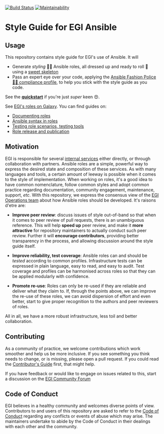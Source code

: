 [![Build Status](https://travis-ci.org/EGI-Foundation/ansible-style-guide.svg?branch=master)](https://travis-ci.org/EGI-Foundation/ansible-style-guide) [![Maintainability](https://api.codeclimate.com/v1/badges/f92ace02a15c3ecd758e/maintainability)](https://codeclimate.com/github/EGI-Foundation/ansible-style-guide/maintainability)

# Style Guide for EGI Ansible

## Usage

This repository contains style guide for EGI's use of Ansible.
It will 
  - Generate _styling_ 🏄🏾 Ansible roles, all dressed up and ready to roll 👗 using a [sweet skeleton](egi-galaxy-template)
  - Pass an expert eye over your code, applying the [Ansible Fashion Police  :policeman: compliance profile](ansible-fashion-police), to help you stick with the style guide as you code.

See the [**quickstart**](docs/Usage.md) if you're just _super_ keen 😍.


See [EGI's roles on Galaxy](https://galaxy.ansible.com/EGI-Foundation).
You can find guides on:

- [Documenting roles](docs/Documentation.md)
- [Ansible syntax in roles](docs/AnsibleSyntax.md)
- [Testing role scenarios, testing tools](docs/Testing.md)
- [Role release and publication](docs/Release.md)

## Motivation

EGI is responsible for several [internal services](https://www.egi.eu/internal-services) either directly, or through collaboration with partners.
Ansible roles are a simple, powerful way to express the desired state and composition of these services.
As with many languages and tools, a certain amount of leeway is possible when it comes to the style of implementation.
When working on roles, it's a good idea to have common nomenclature,
follow common styles and adopt common practice regarding documentation,
community engagement, maintenance, support, _etc_.
With this repository, we express the consensus view of the [EGI Operations team](https://www.egi.eu/internal-services/operations-coordination-and-support/)
about how Ansible roles should be developed. It's raisons d'etre are:

- **Improve peer review**: discuss issues of style out-of-band so that when it
  comes to peer review of pull requests, there is an unambiguous reference.
  This will help **speed up** peer review, and make it **more attractive** for
  repository maintainers to actually conduct such peer review.
  Further it will **encourage contributors**, providing better transparency in
  the process, and allowing discussion around the style guide itself.

- **Improve reliability,  test coverage**: Ansible roles can and should be _tested_ according to common profiles.
  Infrastructure tests can be expressed in plain language, easy to read, and easy to audit.
  Test coverage and profiles can be harmonised across roles so that they can be applied modularly with confidence.

- **Promote re-use**: Roles can only be re-used if they are reliable and deliver what they claim to.
  If, through the points above, we can improve the re-use of these roles, we can avoid dispersion of effort and even better, start to give proper recognition to the authors and peer reviewers of roles.

All in all, we have a more robust infrastructure, less toil and better collaboration.

## Contributing

As a community of practice, we welcome contributions which work
smoother and help us be more inclusive.
If you see something you think needs to change, or is missing, please
open a pull request.
If you could read the [Contributor's Guide](.github/CONTRIBUTING.md) first,
that might help.

If you have feedback or would like to engage on issues related to this, start a discussion on the [EGI Community Forum](https://community.egi.eu)

## Code of Conduct

EGI believes in a healthy community and welcomes diverse points of view.
Contributors to and users of this repository are asked to refer to the [Code of Conduct](.github/CODE_OF_CONDUCT.md) regarding any conflicts or events of abuse which may arise.
The maintainers undertake to abide by the Code of Conduct in their dealings with each other and the community.
